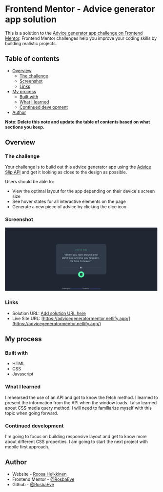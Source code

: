 # Frontend Mentor - Advice generator app solution

This is a solution to the [Advice generator app challenge on Frontend Mentor](https://www.frontendmentor.io/challenges/advice-generator-app-QdUG-13db). Frontend Mentor challenges help you improve your coding skills by building realistic projects.

## Table of contents

- [Overview](#overview)
  - [The challenge](#the-challenge)
  - [Screenshot](#screenshot)
  - [Links](#links)
- [My process](#my-process)
  - [Built with](#built-with)
  - [What I learned](#what-i-learned)
  - [Continued development](#continued-development)
- [Author](#author)

**Note: Delete this note and update the table of contents based on what sections you keep.**

## Overview

### The challenge

Your challenge is to build out this advice generator app using the [Advice Slip API](https://api.adviceslip.com) and get it looking as close to the design as possible.

Users should be able to:

- View the optimal layout for the app depending on their device's screen size
- See hover states for all interactive elements on the page
- Generate a new piece of advice by clicking the dice icon

### Screenshot

![](images/Screenshot.png)


### Links

- Solution URL: [Add solution URL here](https://your-solution-url.com)
- Live Site URL: [https://advicegeneratormentor.netlify.app/](https://advicegeneratormentor.netlify.app/)

## My process

### Built with

- HTML
- CSS 
- Javascript 


### What I learned

I rehearsed the use of an API and got to know the fetch method. 
I learned to present the information from the API when the window loads. 
I also learned about CSS media query method. I will need to familiarize myself with this topic when going forward. 


### Continued development

I'm going to focus on building responsive layout and get to know more about different CSS properties. I am going to start the next project with mobile first approach. 



## Author

- Website - [Roosa Heikkinen](https://roosaheikkinen.netlify.app/)
- Frontend Mentor - [@RosbaEve](https://www.frontendmentor.io/profile/RosbaEve)
- Github - [@RosbaEve](https://github.com/RosbaEve)

